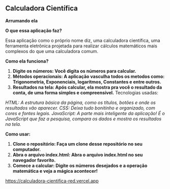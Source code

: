 ## Calculadora Científica

**Arrumando ela**

**O que essa aplicação faz?**

Essa aplicação como o próprio nome diz, uma calculadora científica, uma ferramenta eletrônica projetada para realizar cálculos matemáticos mais complexos do que uma calculadora comum.

**Como ela funciona?**

1. **Digite os números: Você digita os números para calcular.**
2. **Métodos operacionais: A aplicação vasculha todos os metodos como: Trigonometria, Exponenciais, logaritmos, Constantes e entre outros.**
3. **Resultados na tela: Após calcular, ela mostra pra você o resultado da conta, de uma forma simples e compreensível.**
Tecnologias usadas:

*HTML: A estrutura básica da página, como os títulos, botões e onde os resultados vão aparecer.*
*CSS: Deixa tudo bonitinho e organizado, com cores e fontes legais.*
*JavaScript: A parte mais inteligente da aplicação! É o JavaScript que faz a pesquisa, compara os dados e mostra os resultados na tela.*

**Como usar:**

1. **Clone o repositório: Faça um clone desse repositório no seu computador.**
2. **Abra o arquivo index.html: Abra o arquivo index.html no seu navegador favorito.**
3. **Comece a calcular: Digite os números desejados e a operação matemática e veja a mágica acontecer!**

https://calculadora-cientifica-red.vercel.app
